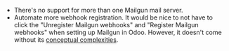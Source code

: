 - There's no support for more than one Mailgun mail server.
- Automate more webhook registration. It would be nice to not have to
  click the "Unregister Mailgun webhooks" and "Register Mailgun
  webhooks" when setting up Mailgun in Odoo. However, it doesn't come
  without its [conceptual
  complexities](https://github.com/OCA/social/pull/787#discussion_r734275262).
